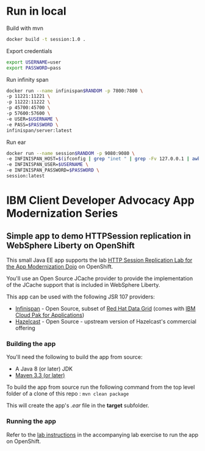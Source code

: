 # Run in local
Build with mvn
```bash
docker build -t session:1.0 .
```
Export credentials
```bash
export USERNAME=user
export PASSWORD=pass
```
Run infinity span
```bash
docker run --name infinispan$RANDOM -p 7800:7800 \
-p 11221:11221 \
-p 11222:11222 \
-p 45700:45700 \
-p 57600:57600 \
-e USER=$USERNAME \
-e PASS=$PASSWORD \
infinispan/server:latest
```
Run ear
```bash
docker run --name session$RANDOM -p 9080:9080 \
-e INFINISPAN_HOST=$(ifconfig | grep "inet " | grep -Fv 127.0.0.1 | awk '{print $2}')  \
-e INFINISPAN_USER=$USERNAME \
-e INFINISPAN_PASSWORD=$PASSWORD \
session:latest
```

# IBM Client Developer Advocacy App Modernization Series

## Simple app to demo HTTPSession replication in WebSphere Liberty on OpenShift

This small Java EE app supports the lab [HTTP Session Replication Lab for the App Modernization Dojo](https://github.com/IBMAppModernization/app-modernization-session-replication-openshift) on OpenShift.

You'll use an Open Source JCache provider to provide the implementation of the JCache support that is included in WebSphere Liberty.

This app can be used with the following JSR 107 providers:
- [Infinispan](https://infinispan.org) - Open Source, subset of [Red Hat Data Grid](https://www.redhat.com/en/technologies/jboss-middleware/data-grid) (comes with [IBM Cloud Pak for Applications](https://www.ibm.com/cloud/cloud-pak-for-applications))
- [Hazelcast](https://github.com/hazelcast/hazelcast) - Open Source - upstream version of Hazelcast's commercial offering

### Building the app

You'll need the following to build the app from source:
- A Java 8 (or later) JDK
- [Maven 3.3 (or later)](https://maven.apache.org/download.cgi)

To build the app from source  run the following command from the top level folder of a clone of this repo :
    ```
    mvn clean package
    ```

This will create the app's *.ear* file in the **target** subfolder.

### Running the app

Refer to the [lab instructions](https://github.com/IBMAppModernization/app-modernization-session-replication-openshift) in the accompanying lab exercise to run the app on OpenShift.
